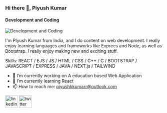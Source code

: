 ### Hi there 👋, Piyush Kumar
#### Development and Coding
![Development and Coding](https://pbs.twimg.com/profile_banners/1552087092326309888/1658886539/1500x500)

I'm PIyush Kumar from India, and I do content on web development. I really enjoy learning languages and frameworks like Exprees and Node, as well as Bootstrap.
I really enjoy making new and exciting stuff. 

Skills: REACT / EJS / JS / HTML / CSS / C++ / C / BOOTSTRAP / JAVASCRIPT / EXPRESS / JAVA / NEXT.js / TAILWIND  

- 🔭 I’m currently working on A education based Web Application  
- 🌱 I’m currently learning React
- 📫 How to reach me: piyushkkumarr@outlook.com 


<!-- [<img src='https://cdn.jsdelivr.net/npm/simple-icons@3.0.1/icons/github.svg' alt='github' height='40'>](https://github.com/https://github.com/pyshkumar) -->
[<img src='https://cdn.jsdelivr.net/npm/simple-icons@3.0.1/icons/linkedin.svg' alt='linkedin' height='40'>](https://www.linkedin.com/in/linkedin.com/in/piyush---kumar/)  [<img src='https://cdn.jsdelivr.net/npm/simple-icons@3.0.1/icons/twitter.svg' alt='twitter' height='40'>](https://twitter.com/https://twitter.com/Piyush_kmar)  

